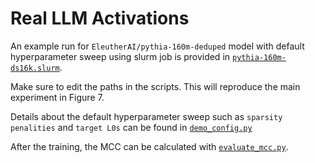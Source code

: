 # Real LLM Activations

An example run for `EleutherAI/pythia-160m-deduped` model with default hyperparameter sweep using slurm job is provided in [`pythia-160m-ds16k.slurm`](./pythia-160m-ds16k.slurm).

Make sure to edit the paths in the scripts. This will reproduce the main experiment in Figure 7.

Details about the default hyperparameter sweep such as `sparsity penalities` and `target L0s` can be found in [`demo_config.py`](./demo_config.py)

After the training, the MCC can be calculated with [`evaluate_mcc.py`](./evaluate_mcc.py).